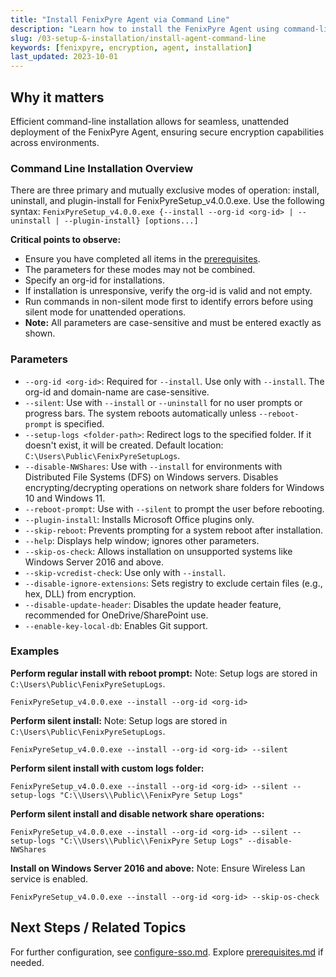 ```yaml
---
title: "Install FenixPyre Agent via Command Line"
description: "Learn how to install the FenixPyre Agent using command-line options for automated deployment."
slug: /03-setup-&-installation/install-agent-command-line
keywords: [fenixpyre, encryption, agent, installation]
last_updated: 2023-10-01
---
```


## Why it matters
Efficient command-line installation allows for seamless, unattended deployment of the FenixPyre Agent, ensuring secure encryption capabilities across environments.

### Command Line Installation Overview

There are three primary and mutually exclusive modes of operation: install, uninstall, and plugin-install for FenixPyreSetup_v4.0.0.exe. Use the following syntax: `FenixPyreSetup_v4.0.0.exe {--install --org-id <org-id> | --uninstall | --plugin-install} [options...]`

**Critical points to observe:**
- Ensure you have completed all items in the [prerequisites](/03-setup-&-installation/prerequisites).
- The parameters for these modes may not be combined.
- Specify an org-id for installations.
- If installation is unresponsive, verify the org-id is valid and not empty.
- Run commands in non-silent mode first to identify errors before using silent mode for unattended operations.
- **Note:** All parameters are case-sensitive and must be entered exactly as shown.

### Parameters

- `--org-id <org-id>`: Required for `--install`. Use only with `--install`. The org-id and domain-name are case-sensitive.
- `--silent`: Use with `--install` or `--uninstall` for no user prompts or progress bars. The system reboots automatically unless `--reboot-prompt` is specified.
- `--setup-logs <folder-path>`: Redirect logs to the specified folder. If it doesn't exist, it will be created. Default location: `C:\Users\Public\FenixPyreSetupLogs`.
- `--disable-NWShares`: Use with `--install` for environments with Distributed File Systems (DFS) on Windows servers. Disables encrypting/decrypting operations on network share folders for Windows 10 and Windows 11.
- `--reboot-prompt`: Use with `--silent` to prompt the user before rebooting.
- `--plugin-install`: Installs Microsoft Office plugins only.
- `--skip-reboot`: Prevents prompting for a system reboot after installation.
- `--help`: Displays help window; ignores other parameters.
- `--skip-os-check`: Allows installation on unsupported systems like Windows Server 2016 and above.
- `--skip-vcredist-check`: Use only with `--install`.
- `--disable-ignore-extensions`: Sets registry to exclude certain files (e.g., hex, DLL) from encryption.
- `--disable-update-header`: Disables the update header feature, recommended for OneDrive/SharePoint use.
- `--enable-key-local-db`: Enables Git support.

### Examples

**Perform regular install with reboot prompt:**
Note: Setup logs are stored in `C:\Users\Public\FenixPyreSetupLogs`.

```
FenixPyreSetup_v4.0.0.exe --install --org-id <org-id>
```

**Perform silent install:**
Note: Setup logs are stored in `C:\Users\Public\FenixPyreSetupLogs`.

```
FenixPyreSetup_v4.0.0.exe --install --org-id <org-id> --silent
```

**Perform silent install with custom logs folder:**

```
FenixPyreSetup_v4.0.0.exe --install --org-id <org-id> --silent --setup-logs "C:\\Users\\Public\\FenixPyre Setup Logs"
```

**Perform silent install and disable network share operations:**

```
FenixPyreSetup_v4.0.0.exe --install --org-id <org-id> --silent --setup-logs "C:\\Users\\Public\\FenixPyre Setup Logs" --disable-NWShares
```

**Install on Windows Server 2016 and above:**
Note: Ensure Wireless Lan service is enabled.

```
FenixPyreSetup_v4.0.0.exe --install --org-id <org-id> --skip-os-check
```

## Next Steps / Related Topics
For further configuration, see [configure-sso.md](/03-setup-&-installation/configure-sso). Explore [prerequisites.md](/03-setup-&-installation/prerequisites) if needed.
